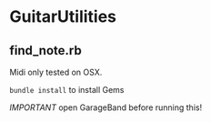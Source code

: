 # GuitarUtilities

## find_note.rb

Midi only tested on OSX.

`bundle install` to install Gems

*IMPORTANT* open GarageBand before running this!